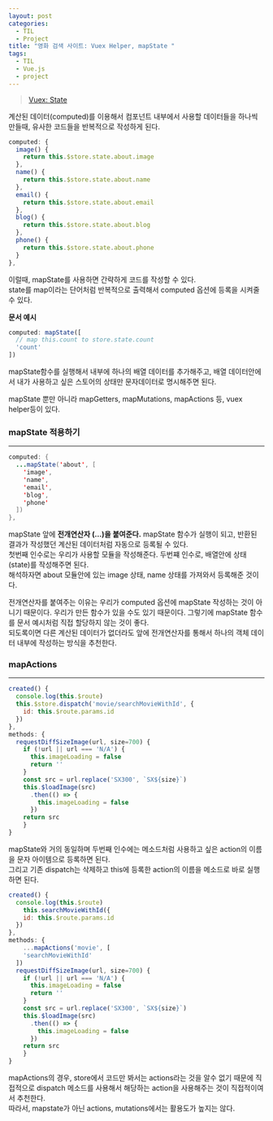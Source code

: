 ```yaml
---
layout: post
categories:
  - TIL
  - Project
title: "영화 검색 사이트: Vuex Helper, mapState "
tags:
  - TIL
  - Vue.js
  - project
---
```


> [Vuex: State](https://vuex.vuejs.org/guide/state.html#the-mapstate-helper)

계산된 데이터(computed)를 이용해서 컴포넌트 내부에서 사용할 데이터들을 하나씩 만들때, 유사한 코드들을 반복적으로 작성하게 된다.

```jsx
computed: {
  image() {
    return this.$store.state.about.image
  },
  name() {
    return this.$store.state.about.name
  },
  email() {
    return this.$store.state.about.email
  },
  blog() {
    return this.$store.state.about.blog
  },
  phone() {
    return this.$store.state.about.phone
  }
},
```

이럴때, mapState를 사용하면 간략하게 코드를 작성할 수 있다.   
state를 map이라는 단어처럼 반복적으로 출력해서 computed 옵션에 등록을 시켜줄 수 있다.

**문서 예시**

```jsx
computed: mapState([
  // map this.count to store.state.count
  'count'
])
```

mapState함수를 실행해서 내부에 하나의 배열 데이터를 추가해주고, 배열 데이터안에서 내가 사용하고 싶은 스토어의 상태만 문자데이터로 명시해주면 된다.

mapState 뿐만 아니라 mapGetters, mapMutations, mapActions 등, vuex helper등이 있다.

### __mapState 적용하기__
---

```java
computed: {
  ...mapState('about', [
    'image',
    'name',
    'email',
    'blog',
    'phone'
  ])
},
```

mapState 앞에 **전개연산자 (…)을 붙여준다.** mapState 함수가 실행이 되고, 반환된 결과가 작성했던 계산된 데이터처럼 자동으로 등록될 수 있다.  
첫번째 인수로는 우리가 사용할 모듈을 작성해준다. 두번쨰 인수로, 배열안에 상태(state)를 작성해주면 된다.  
 해석하자면 about 모듈안에 있는 image 상태, name 상태를 가져와서 등록해준 것이다.

전개연산자를 붙여주는 이유는 우리가 computed 옵션에 mapState 작성하는 것이 아니기 때문이다. 우리가 만든 함수가 있을 수도 있기 때문이다. 그렇기에 mapState 함수를 문서 예시처럼 직접 할당하지 않는 것이 좋다.   
되도록이면 다른 계산된 데이터가 없더라도 앞에 전개연산자를 통해서 하나의 객체 데이터 내부에 작성하는 방식을 추천한다.

### __mapActions__
---

```jsx
created() {
  console.log(this.$route)
  this.$store.dispatch('movie/searchMovieWithId', {
    id: this.$route.params.id
  })
},
methods: {
  requestDiffSizeImage(url, size=700) {
    if (!url || url === 'N/A') {
      this.imageLoading = false
      return ''
    }
    const src = url.replace('SX300', `SX${size}`)
    this.$loadImage(src)
      .then(() => {
        this.imageLoading = false
      })
    return src
	}
}
```

mapState와 거의 동일하며 두번째 인수에는 메소드처럼 사용하고 싶은 action의 이름을 문자 아이템으로 등록하면 된다.  
그리고 기존 dispatch는 삭제하고 this에 등록한 action의 이름을 메소드로 바로 실행하면 된다.

```jsx
created() {
  console.log(this.$route)
	this.searchMovieWithId({
    id: this.$route.params.id
  })
},
methods: {
	...mapActions('movie', [
    'searchMovieWithId'
  ])
  requestDiffSizeImage(url, size=700) {
    if (!url || url === 'N/A') {
      this.imageLoading = false
      return ''
    }
    const src = url.replace('SX300', `SX${size}`)
    this.$loadImage(src)
      .then(() => {
        this.imageLoading = false
      })
    return src
	}
}
```
mapActions의 경우, store에서 코드만 봐서는 actions라는 것을 알수 없기 때문에 직접적으로 dispatch 메소드를 사용해서 해당하는 action을 사용해주는 것이 직접적이여서 추천한다.  
따라서, mapstate가 아닌 actions, mutations에서는 활용도가 높지는 않다.